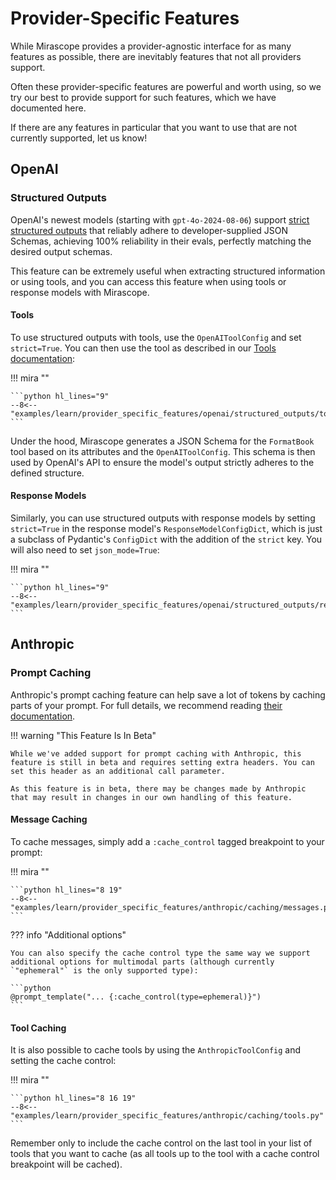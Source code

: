 # Provider-Specific Features

While Mirascope provides a provider-agnostic interface for as many features as possible, there are inevitably features that not all providers support.

Often these provider-specific features are powerful and worth using, so we try our best to provide support for such features, which we have documented here.

If there are any features in particular that you want to use that are not currently supported, let us know!

## OpenAI

### Structured Outputs

OpenAI's newest models (starting with `gpt-4o-2024-08-06`) support [strict structured outputs](https://platform.openai.com/docs/guides/structured-outputs) that reliably adhere to developer-supplied JSON Schemas, achieving 100% reliability in their evals, perfectly matching the desired output schemas.

This feature can be extremely useful when extracting structured information or using tools, and you can access this feature when using tools or response models with Mirascope.

#### Tools

To use structured outputs with tools, use the `OpenAIToolConfig` and set `strict=True`. You can then use the tool as described in our [Tools documentation](./tools.md):

!!! mira ""

    ```python hl_lines="9"
    --8<-- "examples/learn/provider_specific_features/openai/structured_outputs/tools.py"
    ```

Under the hood, Mirascope generates a JSON Schema for the `FormatBook` tool based on its attributes and the `OpenAIToolConfig`. This schema is then used by OpenAI's API to ensure the model's output strictly adheres to the defined structure.

#### Response Models

Similarly, you can use structured outputs with response models by setting `strict=True` in the response model's `ResponseModelConfigDict`, which is just a subclass of Pydantic's `ConfigDict` with the addition of the `strict` key. You will also need to set `json_mode=True`:

!!! mira ""

    ```python hl_lines="9"
    --8<-- "examples/learn/provider_specific_features/openai/structured_outputs/response_model.py"
    ```

## Anthropic

### Prompt Caching

Anthropic's prompt caching feature can help save a lot of tokens by caching parts of your prompt. For full details, we recommend reading [their documentation](https://docs.anthropic.com/en/docs/build-with-claude/prompt-caching).

!!! warning "This Feature Is In Beta"

    While we've added support for prompt caching with Anthropic, this feature is still in beta and requires setting extra headers. You can set this header as an additional call parameter.

    As this feature is in beta, there may be changes made by Anthropic that may result in changes in our own handling of this feature.

#### Message Caching

To cache messages, simply add a `:cache_control` tagged breakpoint to your prompt:

!!! mira ""

    ```python hl_lines="8 19"
    --8<-- "examples/learn/provider_specific_features/anthropic/caching/messages.py"
    ```

??? info "Additional options"

    You can also specify the cache control type the same way we support additional options for multimodal parts (although currently `"ephemeral"` is the only supported type):

    ```python
    @prompt_template("... {:cache_control(type=ephemeral)}")
    ```

#### Tool Caching

It is also possible to cache tools by using the `AnthropicToolConfig` and setting the cache control:

!!! mira ""

    ```python hl_lines="8 16 19"
    --8<-- "examples/learn/provider_specific_features/anthropic/caching/tools.py"
    ```

Remember only to include the cache control on the last tool in your list of tools that you want to cache (as all tools up to the tool with a cache control breakpoint will be cached).

